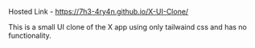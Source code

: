Hosted Link - https://7h3-4ry4n.github.io/X-UI-Clone/

This is a small UI clone of the X app using only tailwaind css and has no functionality.
